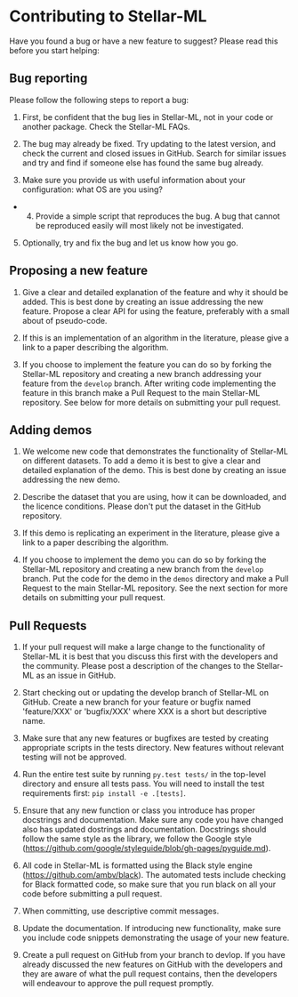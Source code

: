 # Contributing to Stellar-ML

Have you found a bug or have a new feature to suggest? Please read this before you start helping:

## Bug reporting

Please follow the following steps to report a bug:

1. First, be confident that the bug lies in Stellar-ML, not in your code or another package. Check the Stellar-ML FAQs.

1. The bug may already be fixed. Try updating to the latest version, and check the current and closed issues in GitHub. Search for similar issues and try and find if someone else has found the same bug already.

3. Make sure you provide us with useful information about your configuration: what OS are you using?

* 4. Provide a simple script that reproduces the bug. A bug that cannot be reproduced easily will most likely not be investigated.

5. Optionally, try and fix the bug and let us know how you go.

## Proposing a new feature

1. Give a clear and detailed explanation of the feature and why it should be added. This is best done by creating an issue addressing the new feature. Propose a clear API for using the feature, preferably with a small about of pseudo-code.

2. If this is an implementation of an algorithm in the literature, please give a link to a paper describing the algorithm.

3. If you choose to implement the feature you can do so by forking the Stellar-ML repository and creating a new branch addressing your feature from the `develop` branch. After writing code implementing the feature in this branch make a Pull Request to the main Stellar-ML repository. See below for more details on submitting your pull request.

## Adding demos

1. We welcome new code that demonstrates the functionality of Stellar-ML on different datasets. To add a demo it is best to give a clear and detailed explanation of the demo. This is best done by creating an issue addressing the new demo.

3. Describe the dataset that you are using, how it can be downloaded, and the licence conditions. Please don't put the dataset in the GitHub repository.

2. If this demo is replicating an experiment in the literature, please give a link to a paper describing the algorithm.

3. If you choose to implement the demo you can do so by forking the Stellar-ML repository and creating a new branch from the `develop` branch. Put the code for the demo in the `demos` directory and make a Pull Request to the main Stellar-ML repository. See the next section for more details on submitting your pull request.


## Pull Requests

1. If your pull request will make a large change to the functionality of Stellar-ML it is best that you discuss this first with the developers and the community. Please post a description of the changes to the Stellar-ML as an issue in GitHub.

2. Start checking out or updating the develop branch of Stellar-ML on GitHub. Create a new branch for your feature or bugfix named 'feature/XXX' or 'bugfix/XXX' where XXX is a short but descriptive name.

3. Make sure that any new features or bugfixes are tested by creating appropriate scripts in the tests directory. New features without relevant testing will not be approved.

4. Run the entire test suite by running `py.test tests/` in the top-level directory and ensure all tests pass. You will need to install the test requirements first: `pip install -e .[tests]`.

5. Ensure that any new function or class you introduce has proper docstrings and documentation. Make sure any code you have changed also has updated dostrings and documentation. Docstrings should follow the same style as the library, we follow the Google style (https://github.com/google/styleguide/blob/gh-pages/pyguide.md).

6. All code in Stellar-ML is formatted using the Black style engine (https://github.com/ambv/black). The automated tests include checking for Black formatted code, so make sure that you run black on all your code before submitting a pull request.

7. When committing, use descriptive commit messages.

8. Update the documentation. If introducing new functionality, make sure you include code snippets demonstrating the usage of your new feature.

9. Create a pull request on GitHub from your branch to devlop. If you have already discussed the new features on GitHub with the developers and they are aware of what the pull request contains, then the developers will endeavour to approve the pull request promptly.
